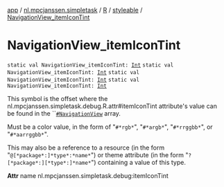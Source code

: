[app](../../../index.md) / [nl.mpcjanssen.simpletask](../../index.md) / [R](../index.md) / [styleable](index.md) / [NavigationView_itemIconTint](.)

# NavigationView_itemIconTint

`static val NavigationView_itemIconTint: `[`Int`](https://kotlinlang.org/api/latest/jvm/stdlib/kotlin/-int/index.html)
`static val NavigationView_itemIconTint: `[`Int`](https://kotlinlang.org/api/latest/jvm/stdlib/kotlin/-int/index.html)
`static val NavigationView_itemIconTint: `[`Int`](https://kotlinlang.org/api/latest/jvm/stdlib/kotlin/-int/index.html)
`static val NavigationView_itemIconTint: `[`Int`](https://kotlinlang.org/api/latest/jvm/stdlib/kotlin/-int/index.html)

This symbol is the offset where the nl.mpcjanssen.simpletask.debug.R.attr#itemIconTint attribute's value can be found in the ``[`#NavigationView`](-navigation-view.md) array.

Must be a color value, in the form of "`#*rgb*`", "`#*argb*`", "`#*rrggbb*`", or "`#*aarrggbb*`".

This may also be a reference to a resource (in the form "`@[*package*:]*type*:*name*`") or theme attribute (in the form "`?[*package*:][*type*:]*name*`") containing a value of this type.

**Attr**
name nl.mpcjanssen.simpletask.debug:itemIconTint

